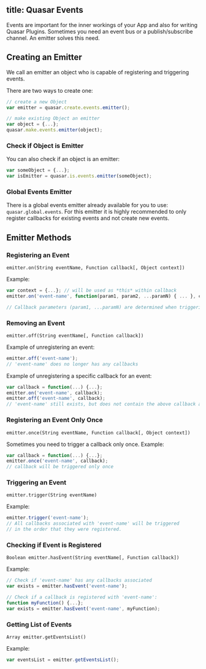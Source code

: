 title: Quasar Events
---
Events are important for the inner workings of your App and also for writing Quasar Plugins.
Sometimes you need an event bus or a publish/subscribe channel. An emitter solves this need.

## Creating an Emitter
We call an emitter an object who is capable of registering and triggering events.

There are two ways to create one:
``` js
// create a new Object
var emitter = quasar.create.events.emitter();

// make existing Object an emitter
var object = {...};
quasar.make.events.emitter(object);
```

### Check if Object is Emitter
You can also check if an object is an emitter:
``` js
var someObject = {...};
var isEmitter = quasar.is.events.emitter(someObject);
```

### Global Events Emitter
There is a global events emitter already available for you to use: `quasar.global.events`. For this emitter it is highly recommended to only register callbacks for existing events and not create new events.

## Emitter Methods

### Registering an Event
`emitter.on(String eventName, Function callback[, Object context])`

Example:
``` js
var context = {...}; // will be used as *this* within callback
emitter.on('event-name', function(param1, param2, ...paramN) { ... }, context);

// Callback parameters (param1, ...paramN) are determined when triggering the event
```

### Removing an Event
`emitter.off(String eventName[, Function callback])`

Example of unregistering an event:
``` js
emitter.off('event-name');
// 'event-name' does no longer has any callbacks
```

Example of unregistering a specific callback for an event:
``` js
var callback = function(...) {...};
emitter.on('event-name', callback);
emitter.off('event-name', callback);
// 'event-name' still exists, but does not contain the above callback anymore
```

### Registering an Event Only Once
`emitter.once(String eventName, Function callback[, Object context])`

Sometimes you need to trigger a callback only once.
Example:
``` js
var callback = function(...) {...};
emitter.once('event-name', callback);
// callback will be triggered only once
```

### Triggering an Event
`emitter.trigger(String eventName)`

Example:
``` js
emitter.trigger('event-name');
// All callbacks associated with 'event-name' will be triggered
// in the order that they were registered.
```

### Checking if Event is Registered
`Boolean emitter.hasEvent(String eventName[, Function callback])`

Example:
``` js
// Check if 'event-name' has any callbacks associated
var exists = emitter.hasEvent('event-name');

// Check if a callback is registered with 'event-name':
function myFunction() {...};
var exists = emitter.hasEvent('event-name', myFunction);
```

### Getting List of Events
`Array emitter.getEventsList()`

Example:
``` js
var eventsList = emitter.getEventsList();
```
